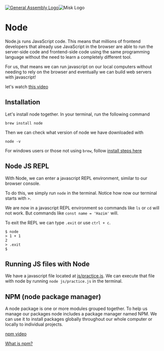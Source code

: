 [![General Assembly Logo](https://camo.githubusercontent.com/1a91b05b8f4d44b5bbfb83abac2b0996d8e26c92/687474703a2f2f692e696d6775722e636f6d2f6b6538555354712e706e67)](https://generalassemb.ly/education/web-development-immersive)![Misk Logo](https://i.ibb.co/KmXhJbm/Webp-net-resizeimage-1.png)

# Node

Node.js runs JavaScript code. This means that millions of frontend developers that already use JavaScript in the browser are able to run the server-side code and frontend-side code using the same programming language without the need to learn a completely different tool.

For us, that means we can run javascript on our local computers without needing to rely on the browser and eventually we can build web servers with javascript!

let's watch [this video](https://www.youtube.com/watch?v=uVwtVBpw7RQ)

## Installation

Let's install node together. In your terminal, run the following command

```
brew install node
```

Then we can check what version of node we have downloaded with

```
node -v
```

For windows users or those not using `brew`, follow [install steps here](https://nodejs.org/en/)

## Node JS REPL

With Node, we can enter a javascript REPL environment, similar to our browser console.

To do this, we simply run `node` in the terminal.
Notice how now our terminal starts with `>`.

We are now in a javascript REPL environment so commands like `ls` or `cd` will not work. But commands like `const name = 'Hazim'` will.

To exit the REPL we can type `.exit` or use `ctrl + c`.

```
$ node
> 1 + 1
2
> .exit
$
```

## Running JS files with Node

We have a javascript file located at [js/practice.js](js/practice.js).
We can execute that file with node by running `node js/practice.js` in the terminal.

## NPM (node package manager)

A node package is one or more modules grouped together. To help us manage our packages node includes a package manager named NPM. We can use it to install packages globally throughout our whole computer or locally to individual projects.

[npm video](https://www.youtube.com/watch?v=ZNbFagCBlwo)

[What is npm?](https://www.w3schools.com/whatis/whatis_npm.asp)
